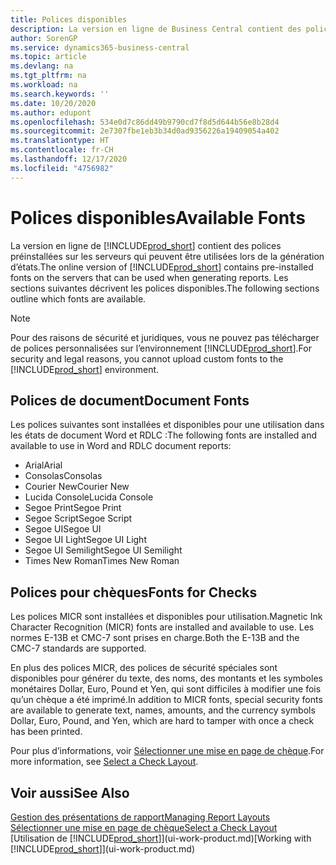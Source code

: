 ```yaml
---
title: Polices disponibles
description: La version en ligne de Business Central contient des polices préinstallées sur les serveurs qui peuvent être utilisées lors de la génération d’états.
author: SorenGP
ms.service: dynamics365-business-central
ms.topic: article
ms.devlang: na
ms.tgt_pltfrm: na
ms.workload: na
ms.search.keywords: ''
ms.date: 10/20/2020
ms.author: edupont
ms.openlocfilehash: 534e0d7c86dd49b9790cd7f8d5d644b56e8b28d4
ms.sourcegitcommit: 2e7307fbe1eb3b34d0ad9356226a19409054a402
ms.translationtype: HT
ms.contentlocale: fr-CH
ms.lasthandoff: 12/17/2020
ms.locfileid: "4756982"
---
```

# <a name="available-fonts"></a><span data-ttu-id="3544d-103">Polices disponibles</span><span class="sxs-lookup"><span data-stu-id="3544d-103">Available Fonts</span></span>

<span data-ttu-id="3544d-104">La version en ligne de [!INCLUDE[prod_short](includes/prod_short.md)] contient des polices préinstallées sur les serveurs qui peuvent être utilisées lors de la génération d’états.</span><span class="sxs-lookup"><span data-stu-id="3544d-104">The online version of [!INCLUDE[prod_short](includes/prod_short.md)] contains pre-installed fonts on the servers that can be used when generating reports.</span></span> <span data-ttu-id="3544d-105">Les sections suivantes décrivent les polices disponibles.</span><span class="sxs-lookup"><span data-stu-id="3544d-105">The following sections outline which fonts are available.</span></span>

> [!NOTE]
> <span data-ttu-id="3544d-106">Pour des raisons de sécurité et juridiques, vous ne pouvez pas télécharger de polices personnalisées sur l’environnement [!INCLUDE[prod_short](includes/prod_short.md)].</span><span class="sxs-lookup"><span data-stu-id="3544d-106">For security and legal reasons, you cannot upload custom fonts to the [!INCLUDE[prod_short](includes/prod_short.md)] environment.</span></span>

## <a name="document-fonts"></a><span data-ttu-id="3544d-107">Polices de document</span><span class="sxs-lookup"><span data-stu-id="3544d-107">Document Fonts</span></span>

<span data-ttu-id="3544d-108">Les polices suivantes sont installées et disponibles pour une utilisation dans les états de document Word et RDLC :</span><span class="sxs-lookup"><span data-stu-id="3544d-108">The following fonts are installed and available to use in Word and RDLC document reports:</span></span>

* <span data-ttu-id="3544d-109">Arial</span><span class="sxs-lookup"><span data-stu-id="3544d-109">Arial</span></span>
* <span data-ttu-id="3544d-110">Consolas</span><span class="sxs-lookup"><span data-stu-id="3544d-110">Consolas</span></span>
* <span data-ttu-id="3544d-111">Courier New</span><span class="sxs-lookup"><span data-stu-id="3544d-111">Courier New</span></span>
* <span data-ttu-id="3544d-112">Lucida Console</span><span class="sxs-lookup"><span data-stu-id="3544d-112">Lucida Console</span></span>
* <span data-ttu-id="3544d-113">Segoe Print</span><span class="sxs-lookup"><span data-stu-id="3544d-113">Segoe Print</span></span>
* <span data-ttu-id="3544d-114">Segoe Script</span><span class="sxs-lookup"><span data-stu-id="3544d-114">Segoe Script</span></span>
* <span data-ttu-id="3544d-115">Segoe UI</span><span class="sxs-lookup"><span data-stu-id="3544d-115">Segoe UI</span></span>
* <span data-ttu-id="3544d-116">Segoe UI Light</span><span class="sxs-lookup"><span data-stu-id="3544d-116">Segoe UI Light</span></span>
* <span data-ttu-id="3544d-117">Segoe UI Semilight</span><span class="sxs-lookup"><span data-stu-id="3544d-117">Segoe UI Semilight</span></span>
* <span data-ttu-id="3544d-118">Times New Roman</span><span class="sxs-lookup"><span data-stu-id="3544d-118">Times New Roman</span></span>

## <a name="fonts-for-checks"></a><span data-ttu-id="3544d-119">Polices pour chèques</span><span class="sxs-lookup"><span data-stu-id="3544d-119">Fonts for Checks</span></span>

<span data-ttu-id="3544d-120">Les polices MICR sont installées et disponibles pour utilisation.</span><span class="sxs-lookup"><span data-stu-id="3544d-120">Magnetic Ink Character Recognition (MICR) fonts are installed and available to use.</span></span> <span data-ttu-id="3544d-121">Les normes E-13B et CMC-7 sont prises en charge.</span><span class="sxs-lookup"><span data-stu-id="3544d-121">Both the E-13B and the CMC-7 standards are supported.</span></span>  

<span data-ttu-id="3544d-122">En plus des polices MICR, des polices de sécurité spéciales sont disponibles pour générer du texte, des noms, des montants et les symboles monétaires Dollar, Euro, Pound et Yen, qui sont difficiles à modifier une fois qu’un chèque a été imprimé.</span><span class="sxs-lookup"><span data-stu-id="3544d-122">In addition to MICR fonts, special security fonts are available to generate text, names, amounts, and the currency symbols Dollar, Euro, Pound, and Yen, which are hard to tamper with once a check has been printed.</span></span>  

<span data-ttu-id="3544d-123">Pour plus d’informations, voir [Sélectionner une mise en page de chèque](finance-how-define-check-layouts.md).</span><span class="sxs-lookup"><span data-stu-id="3544d-123">For more information, see [Select a Check Layout](finance-how-define-check-layouts.md).</span></span>  

## <a name="see-also"></a><span data-ttu-id="3544d-124">Voir aussi</span><span class="sxs-lookup"><span data-stu-id="3544d-124">See Also</span></span>

[<span data-ttu-id="3544d-125">Gestion des présentations de rapport</span><span class="sxs-lookup"><span data-stu-id="3544d-125">Managing Report Layouts</span></span>](ui-manage-report-layouts.md)  
[<span data-ttu-id="3544d-126">Sélectionner une mise en page de chèque</span><span class="sxs-lookup"><span data-stu-id="3544d-126">Select a Check Layout</span></span>](finance-how-define-check-layouts.md)  
<span data-ttu-id="3544d-127">[Utilisation de [!INCLUDE[prod_short](includes/prod_short.md)]](ui-work-product.md)</span><span class="sxs-lookup"><span data-stu-id="3544d-127">[Working with [!INCLUDE[prod_short](includes/prod_short.md)]](ui-work-product.md)</span></span>
